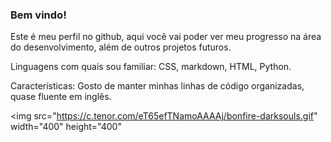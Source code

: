 ### Bem vindo!

Este é meu perfil no github, aqui você vai poder ver meu progresso na área do desenvolvimento, além de outros projetos futuros.

Linguagens com quais sou familiar: CSS, markdown, HTML, Python.

Características: Gosto de manter minhas linhas de código organizadas, quase fluente em inglês.

<img src="https://c.tenor.com/eT65efTNamoAAAAj/bonfire-darksouls.gif" width="400" height="400"
